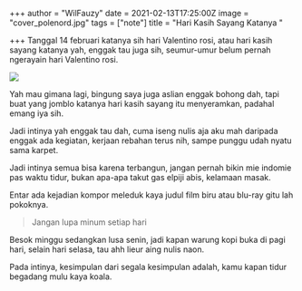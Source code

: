 +++
author = "WilFauzy"
date = 2021-02-13T17:25:00Z
image = "cover_polenord.jpg"
tags = ["note"]
title = "Hari Kasih Sayang Katanya "

+++
Tanggal 14 februari katanya sih hari Valentino rosi, atau hari kasih sayang katanya yah, enggak tau juga sih, seumur-umur belum pernah ngerayain hari Valentino rosi. 

![](/images/undesign.png)

Yah mau gimana lagi, bingung saya juga aslian enggak bohong dah, tapi buat yang jomblo katanya hari kasih sayang itu menyeramkan, padahal emang iya sih. 

Jadi intinya yah enggak tau dah, cuma iseng nulis aja aku mah daripada enggak ada kegiatan, kerjaan rebahan terus nih, sampe punggu udah nyatu sama karpet.

Jadi intinya semua bisa karena terbangun, jangan pernah bikin mie indomie pas waktu tidur, bukan apa-apa takut gas elpiji abis, kelamaan masak. 

Entar ada kejadian kompor meleduk kaya judul film biru atau blu-ray gitu lah pokoknya. 

> Jangan lupa minum setiap hari

Besok minggu sedangkan lusa senin, jadi kapan warung kopi buka di pagi hari, selain hari selasa, tau ahh lieur aing nulis naon. 

Pada intinya, kesimpulan dari segala kesimpulan adalah, kamu kapan tidur begadang mulu kaya koala. 
